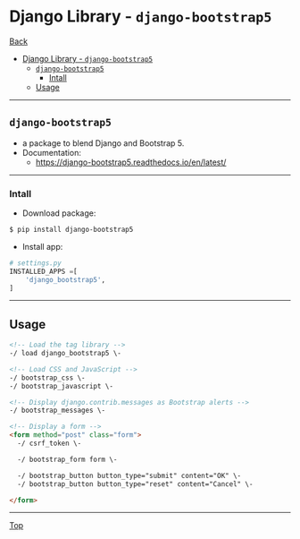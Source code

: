 # Django Library - `django-bootstrap5`

[Back](../index.md)

- [Django Library - `django-bootstrap5`](#django-library---django-bootstrap5)
  - [`django-bootstrap5`](#django-bootstrap5)
    - [Intall](#intall)
  - [Usage](#usage)

---

## `django-bootstrap5`

- a package to blend Django and Bootstrap 5.
- Documentation:
  - https://django-bootstrap5.readthedocs.io/en/latest/

---

### Intall

- Download package:


```sh
$ pip install django-bootstrap5
```

- Install app:

```py
# settings.py
INSTALLED_APPS =[
    'django_bootstrap5',
]
```

---

## Usage

```html
<!-- Load the tag library -->
-/ load django_bootstrap5 \-

<!-- Load CSS and JavaScript -->
-/ bootstrap_css \-
-/ bootstrap_javascript \-

<!-- Display django.contrib.messages as Bootstrap alerts -->
-/ bootstrap_messages \-

<!-- Display a form -->
<form method="post" class="form">
  -/ csrf_token \-

  -/ bootstrap_form form \-

  -/ bootstrap_button button_type="submit" content="OK" \-
  -/ bootstrap_button button_type="reset" content="Cancel" \-

</form>
```

---

[Top](#django-library---django-bootstrap5)